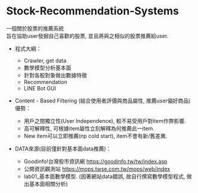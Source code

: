 # Stock-Recommendation-Systems
一個關於股票的推薦系統  
旨在協助user發掘自己喜歡的股票, 並且將與之相似的股票推薦給user.

- 程式大綱：
  - Crawler, get data
  - 數學模型分析基本面
  - 針對各股對象做出數據特徵
  - Recommendation
  - LINE Bot GUI

- Content - Based Filtering (結合使用者評價與商品屬性, 推薦user偏好商品)優勢：
  - 用戶之間獨立性(User Independence), 較不易受用戶對item作弊影響.
  - 高可解釋性, 可根據item屬性立刻解釋為何推薦此一item.
  - New item可以立即推薦(np cold start), item不會有新/舊差異.

- DATA來源(目前僅針對基本面data推薦)：
  - Goodinfo!台灣股市資訊網 https://goodinfo.tw/tw/index.asp
  - 公開資訊觀測站 https://mops.twse.com.tw/mops/web/index  
  - lab01_基本面數學模型. (因著網站data錯誤, 故自行撰寫數學模型程式, 做出基本面相關分析)
